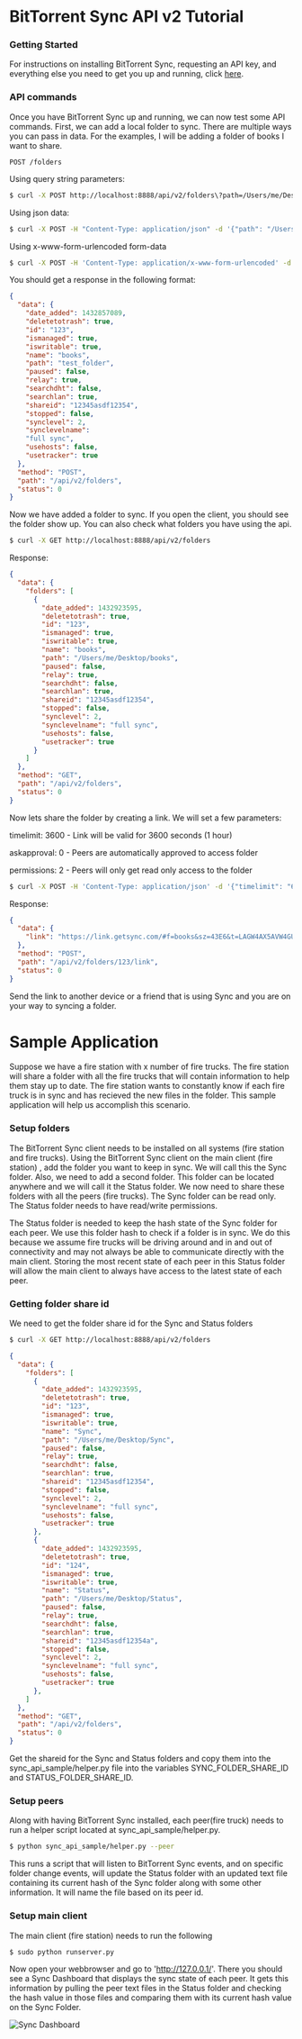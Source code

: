 # BitTorrent Sync API v2 Tutorial

### Getting Started
For instructions on installing BitTorrent Sync, requesting an API key, and everything else you need to get you up and running, click [here](http://www.getsync.com/api/getting-started).

### API commands
Once you have BitTorrent Sync up and running, we can now test some API commands. First, we can add a local folder to sync. There are multiple ways you can pass in data. For the examples, I will be adding a folder of books I want to share.
```
POST /folders
```

Using query string parameters:
```sh
$ curl -X POST http://localhost:8888/api/v2/folders\?path=/Users/me/Desktop/books
```

Using json data:
```sh
$ curl -X POST -H "Content-Type: application/json" -d '{"path": "/Users/me/Desktop/books"}' http://localhost:8888/api/v2/folders
```

Using x-www-form-urlencoded form-data
```sh
$ curl -X POST -H 'Content-Type: application/x-www-form-urlencoded' -d "path=/Users/me/Desktop/books"  http://localhost:8888/api/v2/folders
```

You should get a response in the following format:
```json
{
  "data": {
    "date_added": 1432857089,
    "deletetotrash": true,
    "id": "123",
    "ismanaged": true,
    "iswritable": true,
    "name": "books",
    "path": "test_folder",
    "paused": false,
    "relay": true,
    "searchdht": false,
    "searchlan": true,
    "shareid": "12345asdf12354",
    "stopped": false,
    "synclevel": 2,
    "synclevelname":
    "full sync",
    "usehosts": false,
    "usetracker": true
  },
  "method": "POST",
  "path": "/api/v2/folders",
  "status": 0
}
```

Now we have added a folder to sync. If you open the client, you should see the folder show up. You can also check what folders you have using the api.

```sh
$ curl -X GET http://localhost:8888/api/v2/folders
```

Response:
```json
{
  "data": {
    "folders": [
      {
        "date_added": 1432923595,
        "deletetotrash": true,
        "id": "123",
        "ismanaged": true,
        "iswritable": true,
        "name": "books",
        "path": "/Users/me/Desktop/books",
        "paused": false,
        "relay": true,
        "searchdht": false,
        "searchlan": true,
        "shareid": "12345asdf12354",
        "stopped": false,
        "synclevel": 2,
        "synclevelname": "full sync",
        "usehosts": false,
        "usetracker": true
      }
    ]
  },
  "method": "GET",
  "path": "/api/v2/folders",
  "status": 0
}
```

Now lets share the folder by creating a link. We will set a few parameters:

timelimit: 3600 - Link will be valid for 3600 seconds (1 hour)

askapproval: 0 - Peers are automatically approved to access folder

permissions: 2 - Peers will only get read only access to the folder

```sh
$ curl -X POST -H 'Content-Type: application/json' -d '{"timelimit": "60", "askapproval": 0, "permissions": 2}' http://localhost:8888/api/v2/folders/123/link
```

Response:
```json
{
  "data": {
    "link": "https://link.getsync.com/#f=books&sz=43E6&t=LAGW4AX5AVW4GUO3SL27890&v=2.1"
  },
  "method": "POST",
  "path": "/api/v2/folders/123/link",
  "status": 0
}
```

Send the link to another device or a friend that is using Sync and you are on your way to syncing a folder.

# Sample Application
Suppose we have a fire station with x number of fire trucks. The fire station will share a folder with all the fire trucks that will contain information to help them stay up to date. The fire station wants to constantly know if each fire truck is in sync and has recieved the new files in the folder. This sample application will help us accomplish this scenario.

### Setup folders
The BitTorrent Sync client needs to be installed on all systems (fire station and fire trucks). Using the BitTorrent Sync client on the main client (fire station) , add the folder you want to keep in sync. We will call this the Sync folder. Also, we need to add a second folder. This folder can be located anywhere and we will call it the Status folder. We now need to share these folders with all the peers (fire trucks). The Sync folder can be read only. The Status folder needs to have read/write permissions.

The Status folder is needed to keep the hash state of the Sync folder for each peer. We use this folder hash to check if a folder is in sync. We do this because we assume fire trucks will be driving around and in and out of connectivity and may not always be able to communicate directly with the main client. Storing the most recent state of each peer in this Status folder will allow the main client to always have access to the latest state of each peer.

### Getting folder share id
We need to get the folder share id for the Sync and Status folders
```sh
$ curl -X GET http://localhost:8888/api/v2/folders
```
```json
{
  "data": {
    "folders": [
      {
        "date_added": 1432923595,
        "deletetotrash": true,
        "id": "123",
        "ismanaged": true,
        "iswritable": true,
        "name": "Sync",
        "path": "/Users/me/Desktop/Sync",
        "paused": false,
        "relay": true,
        "searchdht": false,
        "searchlan": true,
        "shareid": "12345asdf12354",
        "stopped": false,
        "synclevel": 2,
        "synclevelname": "full sync",
        "usehosts": false,
        "usetracker": true
      },
      {
        "date_added": 1432923595,
        "deletetotrash": true,
        "id": "124",
        "ismanaged": true,
        "iswritable": true,
        "name": "Status",
        "path": "/Users/me/Desktop/Status",
        "paused": false,
        "relay": true,
        "searchdht": false,
        "searchlan": true,
        "shareid": "12345asdf12354a",
        "stopped": false,
        "synclevel": 2,
        "synclevelname": "full sync",
        "usehosts": false,
        "usetracker": true
      },      
    ]
  },
  "method": "GET",
  "path": "/api/v2/folders",
  "status": 0
}
```
Get the shareid for the Sync and Status folders and copy them into the sync_api_sample/helper.py file into the variables SYNC_FOLDER_SHARE_ID and STATUS_FOLDER_SHARE_ID.

### Setup peers
Along with having BitTorrent Sync installed, each peer(fire truck) needs to run a helper script located at sync_api_sample/helper.py.
```sh
$ python sync_api_sample/helper.py --peer
```
This runs a script that will listen to BitTorrent Sync events, and on specific folder change events, will update the Status folder with an updated text file containing its current hash of the Sync folder along with some other information. It will name the file based on its peer id.

### Setup main client
The main client (fire station) needs to run the following
```sh
$ sudo python runserver.py
```
Now open your webbrowser and go to 'http://127.0.0.1/'. There you should see a Sync Dashboard that displays the sync state of each peer. It gets this information by pulling the peer text files in the Status folder and checking the hash value in those files and comparing them with its current hash value on the Sync Folder.

![Sync Dashboard](https://github.com/bittorrent/sync_api_sample/blob/master/Dashboard%20Sample.png)

